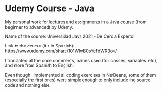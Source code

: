 # Udemy Course - Java
My personal work for lectures and assignments in a Java course (from beginner to advanced) by Udemy.

Name of the course: Universidad Java 2021 - De Cero a Experto!

Link to the course (it's in Spanish): https://www.udemy.com/share/101WlwB0sYeFdWR3o=/

I translated all the code comments, names used (for classes, variables, etc), and more from Spanish to English.

Even though I implemented all coding exercises in NetBeans, some of them (especially the first ones) were simple enough to only include the source code and nothing else.
